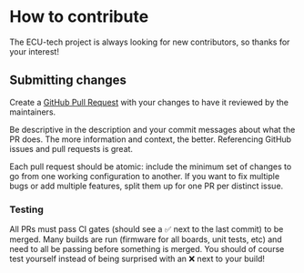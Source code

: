 # How to contribute

The ECU-tech project is always looking for new contributors, so thanks for your interest!

## Submitting changes

Create a [GitHub Pull Request](https://github.com/ECU-tech/ecu-fw/compare) with your changes to have it reviewed by the maintainers.

Be descriptive in the description and your commit messages about what the PR does. The more information and context, the better. Referencing GitHub issues and pull requests is great.

Each pull request should be atomic: include the minimum set of changes to go from one working configuration to another. If you want to fix multiple bugs or add multiple features, split them up for one PR per distinct issue.

### Testing

All PRs must pass CI gates (should see a ✅ next to the last commit) to be merged. Many builds are run (firmware for all boards, unit tests, etc) and need to all be passing before something is merged. You should of course test yourself instead of being surprised with an ❌ next to your build!

<!--## Contribution Licensing

Note that all contributions to the project are made under the Github Contributor Lincensing Agreement: https://cla.github.com/agreement This ensures that all contributions made to the project are licensed in the same way as the existing work. Such an agreement is not intended to deprive contributors of their copyright, but to protect the project from claims by malicious contributors.-->
